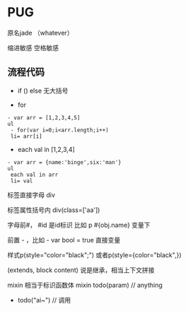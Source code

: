 # PUG
原名jade （whatever） 

缩进敏感
空格敏感

## 流程代码

+ if () else 无大括号

+ for  
```
- var arr = [1,2,3,4,5] 
ul 
 - for(var i=0;i<arr.length;i++) 
 li= arr[i] 
```


+ each val in [1,2,3,4]
```
- var arr = {name:'binge',six:'man'} 
ul 
 each val in arr 
 li= val 
```

标签直接字母 div 

标签属性括号内 div(class=['aa'])

字母前#， #id  是id标识
比如  p #{obj.name} 变量下

前置 - ，比如 - var bool = true
直接变量

样式p(style="color="black";")
或者p(style={color="black",})

(extends, block content) 说是继承，相当上下文拼接

mixin 相当于标识函数体
mixin todo(param)
  // anything
+ todo("ai~") // 调用
